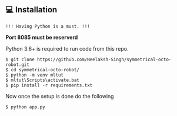 ## 💻 Installation

`!!! Having Python is a must. !!!` <br>

<b>Port 8085 must be reserverd</b> <br>

Python 3.6+ is required to run code from this repo. 

```console
$ git clone https://github.com/Neelaksh-Singh/symmetrical-octo-robot.git
$ cd symmetrical-octo-robot/
$ python -m venv mltut
$ mltut\Scripts\activate.bat
$ pip install -r requirements.txt 
```
Now once the setup is done do the following 

```console
$ python app.py
```

